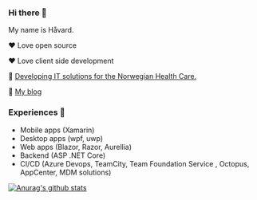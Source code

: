 ### Hi there 👋 

My name is Håvard. 

❤️ Love open source 

❤️ Love client side development

🏥 [Developing IT solutions for the Norwegian Health Care.](https://www.dips.com/UK) 
 
📃 [My blog](https://haavamoa.madethis.blog/) 

### Experiences 🍰

- Mobile apps (Xamarin)
- Desktop apps (wpf, uwp) 
- Web apps (Blazor, Razor, Aurellia)
- Backend (ASP .NET Core)
- CI/CD (Azure Devops, TeamCity, Team Foundation Service , Octopus, AppCenter, MDM solutions)

[![Anurag's github stats](https://github-readme-stats.vercel.app/api?username=haavamoa)](https://github.com/anuraghazra/github-readme-stats)
